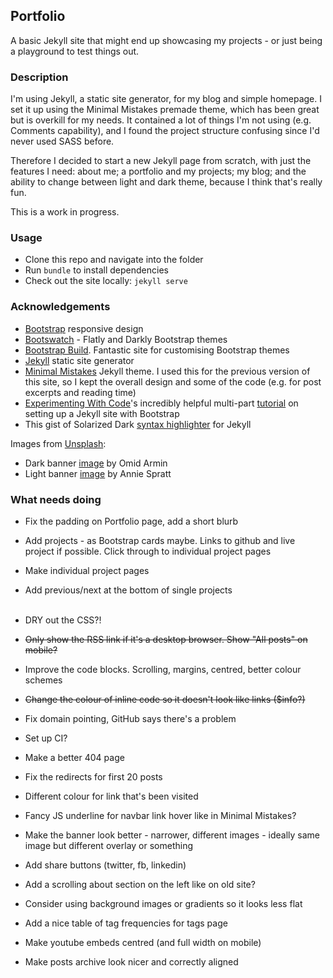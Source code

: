 ## Portfolio
A basic Jekyll site that might end up showcasing my projects - or just being a playground to test things out.

### Description
I'm using Jekyll, a static site generator, for my blog and simple homepage. I set it up using the Minimal Mistakes premade theme, which has been great but is overkill for my needs. It contained a lot of things I'm not using (e.g. Comments capability), and I found the project structure confusing since I'd never used SASS before.  

Therefore I decided to start a new Jekyll page from scratch, with just the features I need: about me; a portfolio and my projects; my blog; and the ability to change between light and dark theme, because I think that's really fun.    

This is a work in progress.

### Usage
* Clone this repo and navigate into the folder
* Run `bundle` to install dependencies
* Check out the site locally: `jekyll serve`

### Acknowledgements
* [Bootstrap](https://getbootstrap.com/) responsive design
* [Bootswatch](https://bootswatch.com/) - Flatly and Darkly Bootstrap themes
* [Bootstrap Build](https://bootstrap.build). Fantastic site for customising Bootstrap themes
* [Jekyll](https://jekyllrb.com/) static site generator
* [Minimal Mistakes](https://github.com/mmistakes/minimal-mistakes) Jekyll theme. I used this for the previous version of this site, so I kept the overall design and some of the code (e.g. for post excerpts and reading time)
* [Experimenting With Code](https://experimentingwithcode.com)'s incredibly helpful multi-part [tutorial](https://experimentingwithcode.com/creating-a-jekyll-blog-with-bootstrap-4-and-sass-part-1/) on setting up a Jekyll site with Bootstrap
* This gist of Solarized Dark [syntax highlighter](https://gist.githubusercontent.com/nicolashery/5765395/raw/80abaa1791271466393e8264f286c1eb9240d059/solarized-dark.css) for Jekyll

Images from [Unsplash](https://unsplash.com/):
* Dark banner [image](https://unsplash.com/photos/EQqHRrvDG-Y) by Omid Armin
* Light banner [image](https://unsplash.com/photos/jhw1cRdWkEI) by Annie Spratt

### What needs doing
* Fix the padding on Portfolio page, add a short blurb
* Add projects - as Bootstrap cards maybe. Links to github and live project if possible. Click through to individual project pages
* Make individual project pages
* Add previous/next at the bottom of single projects
<br/><br/>
  
* DRY out the CSS?!
* ~~Only show the RSS link if it's a desktop browser. Show "All posts" on mobile?~~
* Improve the code blocks. Scrolling, margins, centred, better colour schemes
* ~~Change the colour of inline code so it doesn't look like links ($info?)~~
* Fix domain pointing, GitHub says there's a problem
* Set up CI?
* Make a better 404 page
* Fix the redirects for first 20 posts
* Different colour for link that's been visited
* Fancy JS underline for navbar link hover like in Minimal Mistakes?
* Make the banner look better - narrower, different images - ideally same image but different overlay or something
* Add share buttons (twitter, fb, linkedin)
* Add a scrolling about section on the left like on old site?
* Consider using background images or gradients so it looks less flat
* Add a nice table of tag frequencies for tags page
* Make youtube embeds centred (and full width on mobile)
* Make posts archive look nicer and correctly aligned
